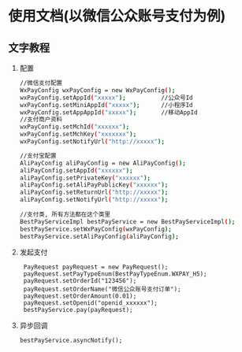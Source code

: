 # 使用文档(以微信公众账号支付为例)

## 文字教程
1. 配置

    ```bash
    //微信支付配置
    WxPayConfig wxPayConfig = new WxPayConfig();
    wxPayConfig.setAppId("xxxxx");          //公众号Id
    wxPayConfig.setMiniAppId("xxxxx");      //小程序Id
	wxPayConfig.setAppAppId("xxxxx");       //移动AppId
    //支付商户资料
    wxPayConfig.setMchId("xxxxxx");
    wxPayConfig.setMchKey("xxxxxxx");
    wxPayConfig.setNotifyUrl("http://xxxxx");
    
    //支付宝配置
    AliPayConfig aliPayConfig = new AliPayConfig();
    aliPayConfig.setAppId("xxxxxx");
    aliPayConfig.setPrivateKey("xxxxxx");
    aliPayConfig.setAliPayPublicKey("xxxxxx");
    aliPayConfig.setReturnUrl("http://xxxxx");
    aliPayConfig.setNotifyUrl("http://xxxxx");
            
    //支付类, 所有方法都在这个类里
    BestPayServiceImpl bestPayService = new BestPayServiceImpl();
    bestPayService.setWxPayConfig(wxPayConfig);
    bestPayService.setAliPayConfig(aliPayConfig);
    ```

    
1. 发起支付

        PayRequest payRequest = new PayRequest();
        payRequest.setPayTypeEnum(BestPayTypeEnum.WXPAY_H5);
        payRequest.setOrderId("123456");
        payRequest.setOrderName("微信公众账号支付订单");
        payRequest.setOrderAmount(0.01);
        payRequest.setOpenid("openid_xxxxxx");
        bestPayService.pay(payRequest);
    
1. 异步回调

    ```
    bestPayService.asyncNotify();
    ```


